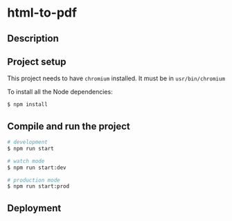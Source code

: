 # html-to-pdf

## Description



## Project setup

This project needs to have `chromium` installed. It must be in `usr/bin/chromium`

To install all the Node dependencies:
```bash
$ npm install
```

## Compile and run the project

```bash
# development
$ npm run start

# watch mode
$ npm run start:dev

# production mode
$ npm run start:prod
```

## Deployment


